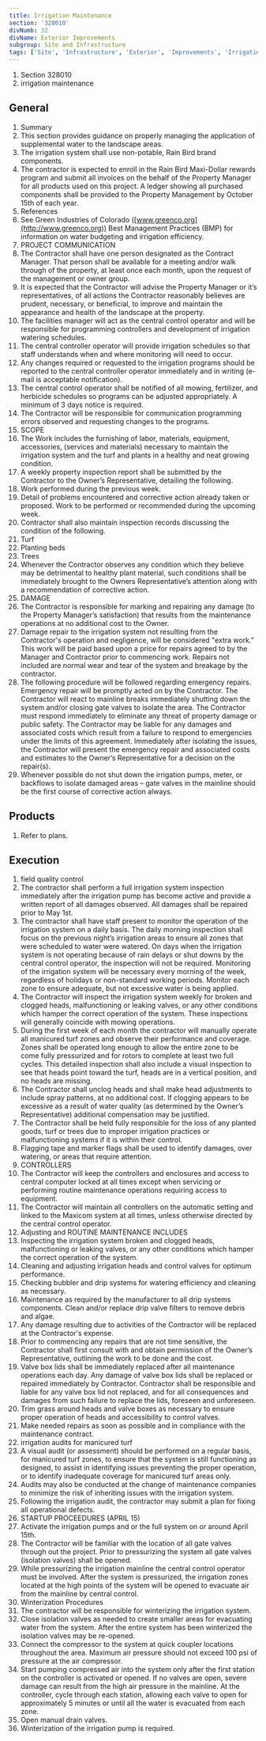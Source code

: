 ```yaml
---
title: Irrigation Maintenance
section: '328010'
divNumb: 32
divName: Exterior Improvements
subgroup: Site and Infrastructure
tags: ['Site', 'Infrastructure', 'Exterior', 'Improvements', 'Irrigation', 'Maintenance']
---
```


   1. Section 328010
   1. irrigation maintenance

## General

   1. Summary
   1. This section provides guidance on properly managing the application of supplemental water to the landscape areas. 
   1. The irrigation system shall use non-potable, Rain Bird brand components.
   1. The contractor is expected to enroll in the Rain Bird Maxi-Dollar rewards program and submit all invoices on the behalf of the Property Manager for all products used on this project. A ledger showing all purchased components shall be provided to the Property Management by October 15th of each year.
   1. References
   1. See Green Industries of Colorado ([www.greenco.org](http://www.greenco.org)) Best Management Practices (BMP) for information on water budgeting and irrigation efficiency.
   1. PROJECT COMMUNICATION
   1. The Contractor shall have one person designated as the Contract Manager. That person shall be available for a meeting and/or walk through of the property, at least once each month, upon the request of the management or owner group.
   1. It is expected that the Contractor will advise the Property Manager or it’s representatives, of all actions the Contractor reasonably believes are prudent, necessary, or beneficial, to improve and maintain the appearance and health of the landscape at the property.
   1. The facilities manager will act as the central control operator and will be responsible for programming controllers and development of irrigation watering schedules.
   1. The central controller operator will provide irrigation schedules so that staff understands when and where monitoring will need to occur.
   1. Any changes required or requested to the irrigation programs should be reported to the central controller operator immediately and in writing (e-mail is acceptable notification).
   1. The central control operator shall be notified of all mowing, fertilizer, and herbicide schedules so programs can be adjusted appropriately. A minimum of 3 days notice is required.
   1. The Contractor will be responsible for communication programming errors observed and requesting changes to the programs.
   1. SCOPE
   1. The Work includes the furnishing of labor, materials, equipment, accessories, (services and materials) necessary to maintain the irrigation system and the turf and plants in a healthy and neat growing condition.
   1. A weekly property inspection report shall be submitted by the Contractor to the Owner’s Representative, detailing the following.
   1. Work performed during the previous week.
   1. Detail of problems encountered and corrective action already taken or proposed. Work to be performed or recommended during the upcoming week.
   1. Contractor shall also maintain inspection records discussing the condition of the following.
   1. Turf
   1. Planting beds 
   1. Trees 
   1. Whenever the Contractor observes any condition which they believe may be detrimental to healthy plant material, such conditions shall be immediately brought to the Owners Representative’s attention along with a recommendation of corrective action.
   1. DAMAGE
   1. The Contractor is responsible for marking and repairing any damage (to the Property Manager’s satisfaction) that results from the maintenance operations at no additional cost to the Owner.
   1. Damage repair to the irrigation system not resulting from the Contractor's operation and negligence, will be considered "extra work.” This work will be paid based upon a price for repairs agreed to by the Manager and Contractor prior to commencing work. Repairs not included are normal wear and tear of the system and breakage by the contractor. 
   1. The following procedure will be followed regarding emergency repairs. Emergency repair will be promptly acted on by the Contractor. The Contractor will react to mainline breaks immediately shutting down the system and/or closing gate valves to isolate the area. The Contractor must respond immediately to eliminate any threat of property damage or public safety. The Contractor may be liable for any damages and associated costs which result from a failure to respond to emergencies under the limits of this agreement. Immediately after isolating the issues, the Contractor will present the emergency repair and associated costs and estimates to the Owner’s Representative for a decision on the repair(s).
   1. Whenever possible do not shut down the irrigation pumps, meter, or backflows to isolate damaged areas – gate valves in the mainline should be the first course of corrective action always.
   
## Products

   1. Refer to plans.

## Execution

   1. field quality control
   1. The contractor shall perform a full irrigation system inspection immediately after the irrigation pump has become active and provide a written report of all damages observed. All damages shall be repaired prior to May 1st.
   1. The contractor shall have staff present to monitor the operation of the irrigation system on a daily basis. The daily morning inspection shall focus on the previous night’s irrigation areas to ensure all zones that were scheduled to water were watered. On days when the irrigation system is not operating because of rain delays or shut downs by the central control operator, the inspection will not be required. Monitoring of the irrigation system will be necessary every morning of the week, regardless of holidays or non-standard working periods. Monitor each zone to ensure adequate, but not excessive water is being applied.
   1. The Contractor will inspect the irrigation system weekly for broken and clogged heads, malfunctioning or leaking valves, or any other conditions which hamper the correct operation of the system. These inspections will generally coincide with mowing operations.
   1. During the first week of each month the contractor will manually operate all manicured turf zones and observe their performance and coverage. Zones shall be operated long enough to allow the entire zone to be come fully pressurized and for rotors to complete at least two full cycles. This detailed inspection shall also include a visual inspection to see that heads point toward the turf, heads are in a vertical position, and no heads are missing.
   1. The Contractor shall unclog heads and shall make head adjustments to include spray patterns, at no additional cost. If clogging appears to be excessive as a result of water quality (as determined by the Owner’s Representative) additional compensation may be justified.
   1. The Contractor shall be held fully responsible for the loss of any planted goods, turf or trees due to improper irrigation practices or malfunctioning systems if it is within their control.
   1. Flagging tape and marker flags shall be used to identify damages, over watering, or areas that require attention.
   1. CONTROLLERS
   1. The Contractor will keep the controllers and enclosures and access to central computer locked at all times except when servicing or performing routine maintenance operations requiring access to equipment. 
   1. The Contractor will maintain all controllers on the automatic setting and linked to the Maxicom system at all times, unless otherwise directed by the central control operator.
   1. Adjusting and ROUTINE MAINTENANCE INCLUDES
   1. Inspecting the irrigation system broken and clogged heads, malfunctioning or leaking valves, or any other conditions which hamper the correct operation of the system.
   1. Cleaning and adjusting irrigation heads and control valves for optimum performance.
   1. Checking bubbler and drip systems for watering efficiency and cleaning as necessary. 
   1. Maintenance as required by the manufacturer to all drip systems components. Clean and/or replace drip valve filters to remove debris and algae.
   1. Any damage resulting due to activities of the Contractor will be replaced at the Contractor's expense.
   1. Prior to commencing any repairs that are not time sensitive, the Contractor shall first consult with and obtain permission of the Owner’s Representative, outlining the work to be done and the cost.
   1. Valve box lids shall be immediately replaced after all maintenance operations each day. Any damage of valve box lids shall be replaced or repaired immediately by Contractor. Contractor shall be responsible and liable for any valve box lid not replaced, and for all consequences and damages from such failure to replace the lids, foreseen and unforeseen.
   1. Trim grass around heads and valve boxes as necessary to ensure proper operation of heads and accessibility to control valves.
   1. Make needed repairs as soon as possible and in compliance with the maintenance contract.
   1. irrigation audits for manicured turf
   1. A visual audit (or assessment) should be performed on a regular basis, for manicured turf zones, to ensure that the system is still functioning as designed, to assist in identifying issues preventing the proper operation, or to identify inadequate coverage for manicured turf areas only.
   1. Audits may also be conducted at the change of maintenance companies to minimize the risk of inheriting issues with the irrigation system.
   1. Following the irrigation audit, the contractor may submit a plan for fixing all operational defects.
   1. STARTUP PROCEEDURES (APRIL 15)
   1. Activate the irrigation pumps and or the full system on or around April 15th.
   1. The Contractor will be familiar with the location of all gate valves through out the project. Prior to pressurizing the system all gate valves (isolation valves) shall be opened.
   1. While pressurizing the irrigation mainline the central control operator must be involved. After the system is pressurized, the irrigation zones located at the high points of the system will be opened to evacuate air from the mainline by central control.
   1. Winterization Procedures
   1. The contractor will be responsible for winterizing the irrigation system. 
   1. Close isolation valves as needed to create smaller areas for evacuating water from the system. After the entire system has been winterized the isolation valves may be re-opened.
   1. Connect the compressor to the system at quick coupler locations throughout the area. Maximum air pressure should not exceed 100 psi of pressure at the air compressor.
   1. Start pumping compressed air into the system only after the first station on the controller is activated or opened. If no valves are open, severe damage can result from the high air pressure in the mainline. At the controller, cycle through each station, allowing each valve to open for approximately 5 minutes or until all the water is evacuated from each zone.
   1. Open manual drain valves.
   1. Winterization of the irrigation pump is required.
   

